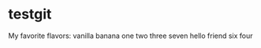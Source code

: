 # testgit
My favorite flavors:
    vanilla
    banana
    one
    two
    three
    seven
    hello
    friend
    six
    four